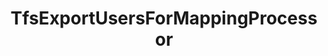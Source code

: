 ---
optionsClassName: TfsExportUsersForMappingProcessorOptions
optionsClassFullName: MigrationTools.Processors.TfsExportUsersForMappingProcessorOptions
configurationSamples:
- name: defaults
  order: 2
  description: 
  code: There are no defaults! Check the sample for options!
  sampleFor: MigrationTools.Processors.TfsExportUsersForMappingProcessorOptions
- name: sample
  order: 1
  description: 
  code: There is no sample, but you can check the classic below for a general feel.
  sampleFor: MigrationTools.Processors.TfsExportUsersForMappingProcessorOptions
- name: classic
  order: 3
  description: 
  code: >-
    {
      "$type": "TfsExportUsersForMappingProcessorOptions",
      "Enabled": false,
      "WIQLQuery": null,
      "OnlyListUsersInWorkItems": true,
      "ExportAllUsers": false,
      "UserExportFile": null,
      "SourceName": null,
      "TargetName": null
    }
  sampleFor: MigrationTools.Processors.TfsExportUsersForMappingProcessorOptions
description: ExportUsersForMappingContext is a tool used to create a starter mapping file for users between the source and target systems. Use `ExportUsersForMappingConfig` to configure.
className: TfsExportUsersForMappingProcessor
typeName: Processors
architecture: 
options:
- parameterName: Enabled
  type: Boolean
  description: If set to `true` then the processor will run. Set to `false` and the processor will not run.
  defaultValue: missing XML code comments
- parameterName: ExportAllUsers
  type: Boolean
  description: Set to , if you want to export all users in source and target server. The lists of user can be useful, if you need tu manually edit mapping file. Users will be exported to file set in .
  defaultValue: missing XML code comments
- parameterName: OnlyListUsersInWorkItems
  type: Boolean
  description: '`OnlyListUsersInWorkItems`'
  defaultValue: true
- parameterName: SourceName
  type: String
  description: This is the `IEndpoint` that will be used as the source of the Migration. Can be null for a write only processor.
  defaultValue: missing XML code comments
- parameterName: TargetName
  type: String
  description: This is the `IEndpoint` that will be used as the Target of the Migration. Can be null for a read only processor.
  defaultValue: missing XML code comments
- parameterName: UserExportFile
  type: String
  description: Path to export file where all source and target servers' users will be exported. Users are exported only if  is set to .
  defaultValue: missing XML code comments
- parameterName: WIQLQuery
  type: String
  description: WIQL (Work Item Query Language) query used to select the work items from which user information should be extracted.
  defaultValue: missing XML code comments
status: ready
processingTarget: Work Items
classFile: src/MigrationTools.Clients.TfsObjectModel/Processors/TfsExportUsersForMappingProcessor.cs
optionsClassFile: src/MigrationTools.Clients.TfsObjectModel/Processors/TfsExportUsersForMappingProcessorOptions.cs

redirectFrom:
- /Reference/Processors/TfsExportUsersForMappingProcessorOptions/
layout: reference
toc: true
permalink: /Reference/Processors/TfsExportUsersForMappingProcessor/
title: TfsExportUsersForMappingProcessor
categories:
- Processors
- 
topics:
- topic: notes
  path: docs/Reference/Processors/TfsExportUsersForMappingProcessor-notes.md
  exists: false
  markdown: ''
- topic: introduction
  path: docs/Reference/Processors/TfsExportUsersForMappingProcessor-introduction.md
  exists: false
  markdown: ''

---